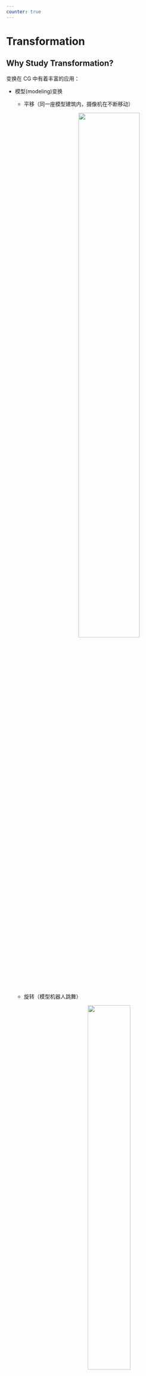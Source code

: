 ```yaml
---
counter: true
---
```


# Transformation

## Why Study Transformation?

变换在 CG 中有着丰富的应用：

- 模型(modeling)变换
    - 平移（同一座模型建筑内，摄像机在不断移动）

        <div style="text-align: center">
            <img src="images/lec3/1.png" width=60%>
        </div>

    - 旋转（模型机器人跳舞）

        <div style="text-align: center">
            <img src="images/lec3/2.png" width=50%>
        </div>

    - 缩放（皮克斯电影开头的小台灯会在字母 I 上面弹跳，不断压缩字母直至压扁）

        <div style="text-align: center">
            <img src="images/lec3/3.png" width=50%>
        </div>

- 视图(viewing)变换
    - 投影（3D -> 2D）

        <div style="text-align: center">
            <img src="images/lec3/4.png" width=60%>
        </div>


## 2D Transformations

### Scaling

将 2D 图形的宽高缩小至原来的一半：

<div style="text-align: center">
    <img src="images/lec3/5.png" width=60%>
</div>

现在图形上的坐标为：$\begin{cases}x' = sx \\ y' = sy\end{cases}$。我们可将这一**缩放**(scaling)变换表示成矩阵-向量乘法：

$$
\begin{bmatrix}x' \\ y'\end{bmatrix} = \begin{bmatrix}s & 0 \\ 0 & s\end{bmatrix} \begin{bmatrix}x \\ y\end{bmatrix}
$$

宽高的缩放可以是不同的，所以更一般的形式如下：

$$
\begin{bmatrix}x' \\ y'\end{bmatrix} = \begin{bmatrix}s_x & 0 \\ 0 & s_y\end{bmatrix} \begin{bmatrix}x \\ y\end{bmatrix}
$$

<div style="text-align: center">
    <img src="images/lec3/6.png" width=60%>
</div>


### Reflection

<div style="text-align: center">
    <img src="images/lec3/7.png" width=60%>
</div>

以水平反射为例，变换后的图形 $y$ 坐标不变，$x$ 坐标为原来的相反数。因此这一变换可被表示为以下矩阵-向量乘法形式：

$$
\begin{bmatrix}x' \\ y'\end{bmatrix} = \begin{bmatrix}-1 & 0 \\ 0 & 1\end{bmatrix} \begin{bmatrix}x \\ y\end{bmatrix}
$$


### Shear

<div style="text-align: center">
    <img src="images/lec3/8.png" width=60%>
</div>

**剪切**(shear)变换仅改变其中一个坐标（这里是改变 $x$ 坐标）。对于图中所示变换，假设原图左上角的点（坐标为(0, 1)）经过变换后来到(1, a)。对于四边形左边的点，它的 $y$ 坐标不变，$x$ 坐标向右移动了 $a \cdot y$，因此 $x' = x + ay$。我们仍然可以用矩阵-向量乘法表示这一变换：

$$
\begin{bmatrix}x' \\ y'\end{bmatrix} = \begin{bmatrix}1 & a \\ 0 & 1\end{bmatrix} \begin{bmatrix}x \\ y\end{bmatrix}
$$


### Rotation

!!! warning "注意"

    - 任何图形均围绕原点(0, 0)旋转
    - 默认旋转方向为逆时针(CCW, counterclockwise)

图形旋转 45°：

<div style="text-align: center">
    <img src="images/lec3/9.png" width=60%>
</div>

旋转矩阵 $R_\theta = \begin{bmatrix}\textcolor{cornflowerblue}{\cos \theta} & \textcolor{yellow}{- \sin \theta} \\ \textcolor{cornflowerblue}{\sin \theta} & \textcolor{yellow}{\cos \theta}\end{bmatrix}$。下面给出推导过程：

<div style="text-align: center">
    <img src="images/lec3/10.png" width=60%>
</div>

- 假设原图形（左图）边长为1，旋转矩阵 $R_\theta$ 的4个元素均为未知数，即 $R_\theta = \begin{bmatrix}A & B \\ C & D\end{bmatrix}$
- 考虑原图右下角的点 $(1, 0)$，经旋转后来到了 $(\cos \theta, \sin \theta)$，所以通过 $\begin{bmatrix}\cos \theta \\ \sin \theta\end{bmatrix} = \begin{bmatrix}A & B \\ C & D\end{bmatrix} \begin{bmatrix}1 \\ 0\end{bmatrix}$ 可列出方程：

    $$
    \begin{align*}
    A \cdot 1 + B \cdot 0 & = \cos \theta \\
    C \cdot 1 + D \cdot 0 & = \sin \theta
    \end{align*}
    $$

    解得 $A = \cos \theta, C = \sin \theta$。

- 再用左上角的点得到另外两个方程，同理解得 $B = -\sin \theta, D = \cos \theta$

当旋转角 = $-\theta$ 时，$R_{-\theta} = \begin{bmatrix}\cos \theta & \sin \theta \\ -\sin \theta & \cos \theta\end{bmatrix} = R_\theta^T$，即旋转角为 $\theta$ 时旋转矩阵的转置。事实上根据定义，$R_{-\theta} = R_\theta^{-1}$，所以旋转矩阵满足：$R_\theta^T = R_\theta^{-1}$，因此旋转矩阵是一种**正交矩阵**(orthogonal matrix)，之后会用到这个性质。


### Linear Transform

我们称以下变换为**线性变换**。满足的特征是：线性变换后的坐标均为关于原坐标的线性函数。

$$
\begin{align*}
y' & = ax + by \\
y' & = cx + dy
\end{align*}
$$

上述变换的矩阵-乘法形式为：

$$
\begin{bmatrix}x' \\ y'\end{bmatrix} = \begin{bmatrix}a & b \\ c & d\end{bmatrix} \begin{bmatrix}x \\ y\end{bmatrix}
$$

即 $\bm{x}' = M \bm{x}$。


## Homogeneous Coordinates

### Translation

<div style="text-align: center">
    <img src="images/lec3/11.png" width=60%>
</div>

还有一种叫做**平移**(translation)的简单变换，方程为：$\begin{cases}x' = x + t_x \\ y' = y + t_y\end{cases}$。

如果考虑平移变换的话，那么变换的公式不能直接写成矩阵-向量乘法，而是以下形式：

$$
\begin{bmatrix}x' \\ y'\end{bmatrix} = \begin{bmatrix}a & b \\ c & d\end{bmatrix} \begin{bmatrix}x \\ y\end{bmatrix} + \begin{bmatrix}t_x \\ t_y\end{bmatrix}
$$

因此平移变换不属于线性变换。但我们不希望将平移看成一种特殊情况。那么是否有一种统一的方法来表示所有的变换呢？有的，这个方法就是**齐次坐标**(homogeneous coordinates)。


### Homogeneous Coordinates

齐次坐标的做法是在原来坐标的基础上添加第三个坐标（即 w 坐标）

- 2D 点 = $\begin{pmatrix}x & y & \textcolor{yellow}{1}\end{pmatrix}^T$
- 2D 向量 = $\begin{pmatrix}x & y & \textcolor{yellow}{0}\end{pmatrix}^T$

现在平移变换可以直接用矩阵-向量乘法表示了：

$$
\begin{pmatrix}x' \\ y' \\ w'\end{pmatrix} = \begin{pmatrix}1 & 0 & t_x \\ 0 & 1 & t_y \\ 0 & 0 & 1\end{pmatrix} \cdot \begin{pmatrix}x \\ y \\ 1\end{pmatrix} = \begin{pmatrix}x + t_x \\ y + t_y \\ 1\end{pmatrix}
$$

前面规定点和向量的第三个元素分别为0和1是有道理的——该元素可以确定运算的合法性：

- 向量(0) + 向量(0) = 向量(0)
- 点(1) - 点(1) = 向量(0)
- 点(1) + 向量(0) = 点(1)
- 点(1) + 点(1) = 什么也不是！

在齐次坐标系下，任意 $w \ne 0$ 的向量 $\begin{pmatrix}x \\ y \\ w\end{pmatrix}$ 对应 2D 点 $\begin{pmatrix}x / w \\ y / w \\ 1\end{pmatrix}$。


### Affine Transformations

**仿射**(affine)变换 = 线性变换 + 平移

$$
\begin{pmatrix}x' \\ y'\end{pmatrix} = \begin{pmatrix}a & b \\ c & d\end{pmatrix} \cdot \begin{pmatrix}x \\ y\end{pmatrix} + \begin{pmatrix}t_x \\ t_y\end{pmatrix}
$$

使用齐次坐标后可表示为：

$$
\begin{pmatrix}x' \\ y' \\ 1\end{pmatrix} = \begin{pmatrix}a & b & t_x \\ c & d & t_y \\ 0 & 0 & 1\end{pmatrix} \cdot \begin{pmatrix}x \\ y \\ 1\end{pmatrix}
$$

???+ abstract "总结：2D 变换"

    - 缩放

        $$
        \mathbf{S}(s_x, s_y) = \begin{pmatrix}s_x & 0 & 0 \\ 0 & s_y & 0 \\ 0 & 0 & 1\end{pmatrix}
        $$

    - 旋转

        $$
        \mathbf{R}(\alpha) = \begin{pmatrix}\cos \alpha & - \sin \alpha & 0 \\ \sin \alpha & \cos \alpha & 0 \\ 0 & 0 & 1\end{pmatrix}
        $$

    - 平移

        $$
        \mathbf{T}(t_x, t_y) = \begin{pmatrix}1 & 0 & t_x \\ 0 & 1 & t_y \\ 0 & 0 & 1\end{pmatrix}
        $$


### Inverse Transform

矩阵 $M^{-1}$ 就是变换矩阵 $M$ 的**逆变换**(inverse transform)。

<div style="text-align: center">
    <img src="images/lec3/12.png" width=30%>
</div>


## Composing Transformations

<div style="text-align: center">
    <img src="images/lec3/13.png" width=60%>
</div>

上图所示的变换可无法用前面介绍过的任何一个单独的变换表述，所以这是一种**复合变换**(composite transform)。不难发现，该变换既包括平移，也包括旋转。

- 假如先平移后旋转，无论如何都达不到图中所示的结果

    <div style="text-align: center">
        <img src="images/lec3/14.png" width=60%>
    </div>

- 假如先旋转后平移，发现可以达到上图的结果

    <div style="text-align: center">
        <img src="images/lec3/15.png" width=60%>
    </div>

这给我们带来的启示是：变换的顺序很重要！从数学上来说，这是因为矩阵乘法不具备交换律，因此 $R_{45} \cdot T_{(1, 0)} \ne T_{(1, 0)} \cdot R_{45}$，因此不同的变换顺序会带来不同的结果。

另外值得一提的是，表示变换的矩阵的应用顺序为自右向左（也就是越靠近向量的矩阵越先被作用）。

$$
T_{(1, 0)} \cdot R_{45} \begin{bmatrix}x \\ y \\ 1\end{bmatrix} = \begin{bmatrix}1 & 0 & 1 \\ 0 & 1 & 0 \\ 0 & 0 & 1\end{bmatrix} \begin{bmatrix}\cos 45 \degree & - \sin 45 \degree & 0 \\ \sin 45 \degree &  \cos 45 \degree & 0 \\ 0 & 0 & 1\end{bmatrix} \begin{bmatrix}x \\ y \\ 1\end{bmatrix}
$$

---
对于一个仿射变换序列 $A_1, A_2, A_3, \dots$，可以用矩阵乘法将它们组合起来（涉及到矩阵乘法的结合律），最后再做矩阵-向量乘法，这对于计算性能的提升非常重要。

$$
A_n(\dots A_2(A_1(\bm{x}))) = A_n \dots A_2 \cdot A_1 \cdot \begin{pmatrix}x \\ y \\ 1\end{pmatrix}
$$


### Decomposing Complex Transforms

反过来看变换的组合，就是分解复杂的变换。

???+ example "例子"

    如何让图形围绕某个给定的点 $c$ 旋转？

    1. 将点 $c$ 平移到原点位置上
    2. 旋转
    3. 再将点 $c$ 平移到原来的位置上

    <div style="text-align: center">
        <img src="images/lec3/16.png" width=70%>
    </div>

    用矩阵表示为：

    $$
    \mathbf{T}(\bm{c}) \cdot \mathbf{R}(\alpha) \cdot \mathbf{T}(-\bm{c})
    $$


## 3D Transformations

3D 变换和 2D 变换没有很大的区别。前面介绍的一些概念很多都适用于 3D 变换。

- 使用齐次坐标
    - 3D 点：$\begin{pmatrix}x & y & z & \textcolor{yellow}{1}\end{pmatrix}^T$
    - 3D 向量：$\begin{pmatrix}x & y & z & \textcolor{yellow}{0}\end{pmatrix}^T$
- 通常，任意 $w \ne 0$ 的向量 $\begin{pmatrix}x \\ y \\ z \\ w\end{pmatrix}$ 对应一个 3D 点 $\begin{pmatrix}x / w \\ y / w \\ z / w\end{pmatrix}^T$
- 使用 4x4 的矩阵表示仿射变换

    $$
    \begin{pmatrix}x' \\ y' \\ z' \\ 1\end{pmatrix} = \begin{pmatrix}a & b & c & t_x \\ d & e & f & t_y \\ g & h & i & t_z \\ 0 & 0 & 0 & 1\end{pmatrix} \cdot \begin{pmatrix}x \\ y \\ z \\ 1\end{pmatrix}
    $$

    变换的顺序是：线性变换在先，平移在后。

- 缩放

    $$
    \mathbf{S}(s_x, s_y, s_z) = \begin{pmatrix}s_x & 0 & 0 & 0 \\ 0 & s_y & 0 & 0 \\ 0 & 0 & s_z & 0 \\ 0 & 0 & 0 & 1\end{pmatrix}
    $$

- 平移

    $$
    \mathbf{T}(t_x, t_y, t_z) = \begin{pmatrix}1 & 0 & 0 & t_x \\ 0 & 1 & 0 & t_y \\ 0 & 0 & 1 & t_z \\ 0 & 0 & 0 & 1\end{pmatrix}
    $$

3D 旋转变换相对比较复杂，所以下面会单独介绍。


### 3D Rotations

绕轴旋转：

<div style="text-align: center">
    <img src="images/lec3/17.png" width=30%>
</div>

- x 轴

    $$
    \mathbf{R}_x(\alpha) = \begin{pmatrix}1 & 0 & 0 & 0 \\ 0 & \cos \alpha & - \sin \alpha & 0 \\ 0 & \sin \alpha & \cos \alpha & 0 \\ 0 & 0 & 0 & 1\end{pmatrix}
    $$

- y 轴

    $$
    \mathbf{R}_y(\alpha) = \begin{pmatrix}\cos \alpha & 0 & \sin \alpha & 0 \\ 0 & 1 & 0 & 0 \\ -\sin \alpha & 0 & \cos \alpha & 0 \\ 0 & 0 & 0 & 1\end{pmatrix}
    $$

- z 轴

    $$
    \mathbf{R}_z(\alpha) = \begin{pmatrix}\cos \alpha & -\sin \alpha & 0 & 0 \\ \sin \alpha & \cos \alpha & 0 & 0 \\ 0 & 0 & 1 & 0 \\ 0 & 0 & 0 & 1\end{pmatrix}
    $$

可以看到，矩阵 $\mathbf{R}_y(\alpha)$ 的四个三角函数的相对位置不同于另外两个矩阵，这是因为绕 y 轴逆时针旋转时和右手坐标系的方向是相反的（自己画一下图就知道了）。

我们可以将这三种旋转组合起来，构成一个更复杂的旋转：

$$
\mathbf{R}_{xyz}(\alpha, \beta, \gamma) = \mathbf{R}_x(\alpha) \mathbf{R}_y(\beta) \mathbf{R}_z(\gamma)
$$

$\alpha, \beta, \gamma$ 这三个角被称为**欧拉角**(Euler angle)。

???+ example "例子"

    我们可以用欧拉角确定飞机的旋转角度

    - 滚转(roll)：飞机绕着机身纵轴（从机头到机尾）旋转的运动
    - 俯仰(pitch)：飞机绕着机翼横轴（从一侧机翼到另一侧机翼）上下摆动的运动
    - 偏航(yaw)：飞机绕着穿过机身中心的垂直轴左右转动的运动

    <div style="text-align: center">
        <img src="images/lec3/18.png" width=30%>
    </div>

最后给出一个**罗德里格斯旋转公式**(Rodrigues' rotation formula)，它定义了一个表示沿任意轴 $\mathbf{n}$ 旋转 $\alpha$ 角的矩阵：

$$
\mathbf{R}(\mathbf{n}, \alpha) = \cos(\alpha) \mathbf{I} + (1 - \cos(\alpha))\mathbf{n}\mathbf{n}^T + \sin(\alpha) \underbrace{\begin{pmatrix}0 & -n_z & n_y \\ n_z & 0 & -n_x \\ -n_y & n_x & 0\end{pmatrix}}_{\mathbf{N}}
$$

>注：推导过程可参见这份[帖子](https://zhuanlan.zhihu.com/p/451579313)。

- $\mathbf{n}$ 是一个单位向量，如果不是的话需要先做归一化处理
- 轴 $\mathbf{n}$ 默认过原点，所以在沿不过原点的轴旋转的情况下，需要先将轴平移到可以穿过原点的位置，然后旋转图形，最后平移回去
- [**四元数**](https://zh.wikipedia.org/zh-cn/%E5%9B%9B%E5%85%83%E6%95%B8#%E7%BE%A4%E6%97%8B%E8%BD%89)(quanternion)：可计算旋转的差值，具体原理不展开介绍


## Viewing Transformations

### View/Camera Transformations

???+ info "引入"

    什么是**视图转换**(view transformations)（又叫**相机转换**(camera transformations)）呢？我们可以用摄影类比：

    - 寻找好地方，安排好人 -> 模型变换
    - 寻找放置相机的好角度 -> 视图变换
    - 茄子！-> 投影变换

在执行视图变换前，先要定义相机：

<div style="text-align: center">
    <img src="images/lec3/20.png" width=30%>
</div>

- 位置 $\vec{e}$
- 注视方向(look-at/gaze direction) $\hat{g}$
- 向上方向(up direction) $\hat{t}$（假定和注视方向垂直）

一个关键发现是，如果相机和所有物体一起运动（即相对位置保持不变），那么得到的照片会是相同的。

<div style="text-align: center">
    <img src="images/lec3/21.png" width=40%>
</div>

在坐标系中，我们总是将相机放在原点位置上，向上方向同 y 轴方向，而注视方向和 z 轴方向相反。之所以这么放，是因为可以简化操作，但也引入了一些问题，稍后会做分析。

<div style="text-align: center">
    <img src="images/lec3/22.png" width=30%>
</div>

![](images/lec3/23.png){ align=right width=30% }

我们用矩阵 $M_{view}$ 表示对相机的变换。$M_{view}$ 要做的事情可分解为以下步骤：

- 将 $\vec{e}$ 移到原点
- 把 $\hat{g}$ 旋转至 -Z
- 把 $\hat{t}$ 旋转至 Y
- 把 $(\hat{g} \times \hat{t})$ 旋转至 X

步骤有些多，看起来有些复杂。不过本质上也就涉及到平移和旋转变换，所以令 $M_{view} = R_{view} T_{view}$

- 将 $\vec{e}$ 移到原点

    $$
    T_{view} = \begin{bmatrix}1 & 0 & 0 & -x_e \\ 0 & 1 & 0 & -y_e \\ 0 & 0 & 1 & -z_e \\ 0 & 0 & 0 & 1\end{bmatrix}
    $$

- 三个旋转：$\hat{g}$ -> -Z，$\hat{t}$ -> Y，$(\hat{g} \times \hat{t})$ -> X
    - 考虑逆向旋转：$(\hat{g} \times \hat{t})$ <- X，$\hat{t}$ <- Y，-$\hat{g}$ <- Z。根据前面所学，这些旋转操作可用

        $$
        R_{view}^{-1} = \begin{bmatrix}x_{\hat{g} \times \hat{t}} & x_t & x_{-g} & 0 \\ y_{\hat{g} \times \hat{t}} & y_t & y_{-g} & 0 \\ z_{\hat{g} \times \hat{t}} & z_t & z_{-g} & 0 \\ 0 & 0 & 0 & 1\end{bmatrix} \Rightarrow R_{view} = \begin{bmatrix}x_{\hat{g} \times \hat{t}} & y_{\hat{g} \times \hat{t}} & z_{\hat{g} \times \hat{t}} & 0 \\ x_t & y_t & z_t & 0 \\ x_{-g} & y_{-g} & z_{-g} & 0 \\ 0 & 0 & 0 & 1\end{bmatrix}
        $$

        这一步成立的原因是旋转矩阵是正交矩阵，而正交矩阵的逆 = 正交矩阵的转置，所以只需颠倒行列就行了。

之所以要介绍视图变换，是为后面的投影变换做准备。


### Projection Transformations

CG 中的**投影**(projection)本质上就是一个 3D 到 2D 的过程。投影变换分为以下两类：

- **正射投影**(orthographic projection)：常用于工程制图，无近大远小的现象
- **透视投影**(perspective projection)：近大远小；延伸立方体上的所有边，发现一些直线会汇聚于一点（学过素描的都知道）

<div style="text-align: center">
    <img src="images/lec3/24.png" width=60%>
</div>

<div style="text-align: center">
    <img src="images/lec3/25.png" width=50%>
</div>


#### Orthographic Projection

可以这么理解正射投影的过程：

<div style="text-align: center">
    <img src="images/lec3/26.png" width=50%>
</div>

- 相机的摆放如前所述（放在原点，注视方向对着 -Z，向上方向对着 Y）
- 移除 Z 坐标
- 将结果矩形平移并缩放至 $[-1, 1]^2$ 上

通常，我们都会将坐标系中的长方体(cuboid) $[l, r] \times [b, t] \times [f, n]$ 映射到**正则立方体**(canonical cube) $[-1, 1]^3$ 上。

<div style="text-align: center">
    <img src="images/lec3/27.png" width=70%>
</div>

所以实际上的正则投影顺序和一开始的介绍有所区别：

- 先将长方体的中心平移到原点位置上
- 然后将其缩放至正则立方体

对应的转换矩阵如下：

$$
M_{ortho} = \begin{bmatrix}\frac{2}{r - l} & 0 & 0 & 0 \\ 0 & \frac{2}{t - b} & 0 & 0 \\ 0 & 0 & \frac{2}{n - f} & 0 \\ 0 & 0 & 0 & 1\end{bmatrix} \begin{bmatrix}1 & 0 & 0 & -\frac{r + l}{2} \\ 0 & 1 & 0 & -\frac{t + b}{2} \\ 0 & 0 & 1 & -\frac{n + f}{2} \\ 0 & 0 & 0 & 1\end{bmatrix}
$$

!!! note "注"

    - 由于规定相机朝向 -Z，因此图形的距离远近就显得不是很直观
    - 这也正是一些图形学 API 采用左手坐标系的原因


#### Perspective Projection

- 透视投影在 CG，艺术和视觉系统等领域更为常见
- 有近大远小的现象
- 几何上平行的线在透视投影中是不平行的，它们在远处会汇聚成一点

<div style="text-align: center">
    <img src="images/lec3/28.png" width=40%>
</div>

在继续介绍如何做透视投影前，先来回顾一下齐次坐标的概念。

- $(x, y, z, 1), (kx, ky, kz, k \ne 0), (zx, zy, z^2, z \ne 0)$ 都表示 3D 空间中相同的点 $(x, y, z)$，比如 $(1, 0, 0, 1), (2, 0, 0, 2)$ 表示的都是点 $(1, 0, 0)$
- 虽然简单，但有用

透视投影的过程分为：

- 先将**视锥**(frustum)“挤压(squish)”成一个长方体（n -> n, f -> f）（$M_{persp \rightarrow ortho}$）
    - 近平面不变，远平面向内挤压，但中点不动
- 然后做正射投影（$M_{ortho}$，前面已给出）

<div style="text-align: center">
    <img src="images/lec3/29.png" width=50%>
</div>

用矩阵表示为：$M_{persp} = M_{ortho} M_{persp \rightarrow ortho}$

要找出第一步的转换，关键思路在于寻找变换后的点 $(x', y', z')$ 和原来的点 $(x, y, z)$ 之间的关系

<div style="text-align: center">
    <img src="images/lec3/30.png" width=60%>
</div>

根据相似三角形的性质，$y' = \dfrac{n}{z} y, x' = \dfrac{n}{z} x$。用齐次坐标表示如下：

$$
\begin{pmatrix}x \\ y \\ z \\ 1\end{pmatrix} \Rightarrow \begin{pmatrix}nx/z \\ ny/z \\ \text{unknown} \\ 1\end{pmatrix} == \begin{pmatrix}nx \\ ny \\ \text{still unknown} \\ z\end{pmatrix}
$$

那么“挤压”（透视 -> 正交）投影所做的就是：

$$
M_{persp \rightarrow ortho}^{(4 \times 4)} \begin{pmatrix}x \\ y \\ z \\ 1\end{pmatrix} = \begin{pmatrix}nx \\ ny \\ \text{unknown} \\ z\end{pmatrix}
$$

根据现有的信息，我们其实已经能推断出矩阵 $M_{persp \rightarrow ortho}$ 内的很多元素了：

$$
M_{persp \rightarrow ortho} = \begin{pmatrix}n & 0 & 0 & 0 \\ 0 & n & 0 & 0 \\ ? & ? & ? & ? \\ 0 & 0 & 1 & 0\end{pmatrix}
$$

接下来的目标就是搞清矩阵中第三行的元素，它们和 $z'$ 相关。观察发现：投影后，

- 近平面上的任何点都不会发生变化
- 远平面上的 z 坐标不会发生变化

基于第一点发现，可以得到以下等式：

$$
M_{persp \rightarrow ortho}^{(4 \times 4)} \begin{pmatrix}x \\ y \\ z \\ 1\end{pmatrix} = \begin{pmatrix}nx \\ ny \\ \text{unknown} \\ z\end{pmatrix} \textcolor{cornflowerblue}{\xRightarrow{\substack{\text{relace } \\ z \text{ with } n}}} \begin{pmatrix}x \\ y \\ n \\ 1\end{pmatrix} \Rightarrow \begin{pmatrix}x \\ y \\ n \\ 1\end{pmatrix} == \begin{pmatrix}nx \\ ny \\ n^2 \\ n\end{pmatrix}
$$

所以第三行元素的形式一定为 $\begin{pmatrix}0 & 0 & A & B\end{pmatrix}$，即：

$$
\begin{pmatrix}0 & 0 & A & B\end{pmatrix} \begin{pmatrix}x \\ y \\ n \\ 1\end{pmatrix} = n^2
$$

其中 $n^2$ 和 $x, y$ 无任何关系。这样就可以得到：$An + B = n^2 \quad (1)$。

再根据第二点发现，又能得到：

$$
\begin{pmatrix}0 \\ 0 \\ f \\ 1\end{pmatrix} \Rightarrow \begin{pmatrix}0 \\ 0 \\ f \\ 1\end{pmatrix} == \begin{pmatrix}0 \\ 0 \\ f^2 \\ f\end{pmatrix}
$$

从而 $Af + B = f^2 \quad (2)$。将 (1)(2) 联立，解得 $\begin{cases}A = n + f \\ B = -nf\end{cases}$。

现在 $M_{persp \rightarrow ortho}$ 内的所有元素均是已知的了。接下来就可以继续做正射投影了。

---
现在回过头来看另一种常见的定义视锥的方式——除了用 $l, r, b, t, n, f$ 这六个值表示外，还有：

- 垂直**可视角度**(vertical field-of-view, fovY)
    - 摄影的广角就是 fovY 较大
- **宽高比**(aspect ratio)

<div style="text-align: center">
    <img src="images/lec3/31.png" width=40%>
</div>

???+ info "注"

    - 这里假设是对称的，即 $l = -r, b = -t$
    - 知道这两者就可以推出水平可视角度（用于游戏）

将 fovY 和宽高比转换至 $l, r, b, t$ 是很轻松的事：

<div style="text-align: center">
    <img src="images/lec3/32.png" width=50%>
</div>

- $\tan \dfrac{\text{fovY}}{2} = \dfrac{t}{|n|}$
- $\text{aspect} = \dfrac{r}{t}$
